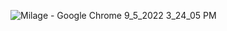 ![Milage - Google Chrome 9_5_2022 3_24_05 PM](https://github.com/shalomola/Milage/assets/83159602/66e0e961-afd4-4f79-850c-97b059b9b075)

